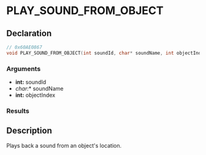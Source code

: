 # PLAY_SOUND_FROM_OBJECT

## Declaration
```cpp
// 0x60AE0867
void PLAY_SOUND_FROM_OBJECT(int soundId, char* soundName, int objectIndex);
```

### Arguments
- **int:** soundId
- **char*:** soundName
- **int:** objectIndex

### Results

## Description
Plays back a sound from an object's location.